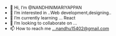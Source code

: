 - 👋 Hi, I’m @NANDHINIMARIYAPPAN
- 👀 I’m interested in ..Web development,designing..
- 🌱 I’m currently learning ... React
- 💞️ I’m looking to collaborate on ...
- 📫 How to reach me ...nandhu15402@gmail.com

<!---
NANDHINIMARIYAPPAN/NANDHINIMARIYAPPAN is a ✨ special ✨ repository because its `README.md` (this file) appears on your GitHub profile.
You can click the Preview link to take a look at your changes.
--->

